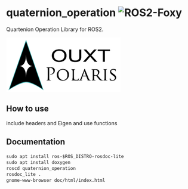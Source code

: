 # quaternion_operation ![ROS2-Foxy](https://github.com/OUXT-Polaris/quaternion_operation/workflows/build/badge.svg)
Quartenion Operation Library for ROS2. 

![Developed By OUXT Polaris](img/logo.png "Logo")

## How to use
include headers and Eigen and use functions

## Documentation
```
sudo apt install ros-$ROS_DISTRO-rosdoc-lite
sudo apt install doxygen
roscd quaternion_operation
rosdoc_lite .
gnome-www-browser doc/html/index.html
```

